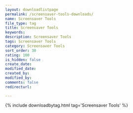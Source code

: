 ```yaml
---
layout: downloadlistpage
permalink: /screensaver-tools-downloads/
name: Screensaver Tools
file_type: tag
title: Screensaver Tools
keywords:
description: Screensaver Tools
tags: Screensaver Tools
category: Screensaver Tools
sort_order: 30
rating: 100
is_hidden: false
create_date:
modified_date:
created_by:
modified_by:
comments: false
redirecturl:

---
```

 {% include downloadbytag.html tag='Screensaver Tools' %}
